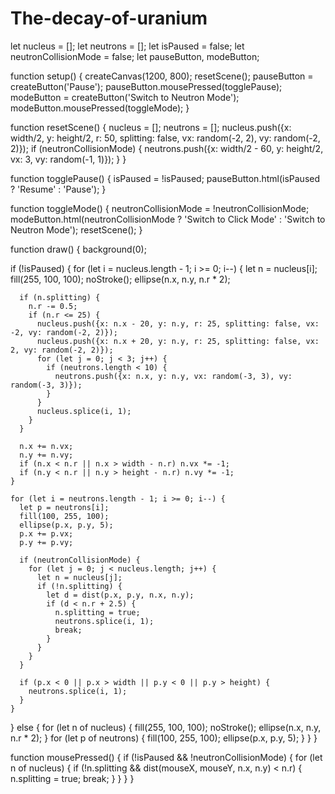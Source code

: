 # The-decay-of-uranium

let nucleus = [];
let neutrons = [];
let isPaused = false;
let neutronCollisionMode = false;
let pauseButton, modeButton;

function setup() {
  createCanvas(1200, 800);
  resetScene();
  pauseButton = createButton('Pause');
  pauseButton.mousePressed(togglePause);
  modeButton = createButton('Switch to Neutron Mode');
  modeButton.mousePressed(toggleMode);
}

function resetScene() {
  nucleus = [];
  neutrons = [];
  nucleus.push({x: width/2, y: height/2, r: 50, splitting: false, vx: random(-2, 2), vy: random(-2, 2)});
  if (neutronCollisionMode) {
    neutrons.push({x: width/2 - 60, y: height/2, vx: 3, vy: random(-1, 1)});
  }
}

function togglePause() {
  isPaused = !isPaused;
  pauseButton.html(isPaused ? 'Resume' : 'Pause');
}

function toggleMode() {
  neutronCollisionMode = !neutronCollisionMode;
  modeButton.html(neutronCollisionMode ? 'Switch to Click Mode' : 'Switch to Neutron Mode');
  resetScene();
}

function draw() {
  background(0);
  
  if (!isPaused) {
    for (let i = nucleus.length - 1; i >= 0; i--) {
      let n = nucleus[i];
      fill(255, 100, 100);
      noStroke();
      ellipse(n.x, n.y, n.r * 2);
      
      if (n.splitting) {
        n.r -= 0.5;
        if (n.r <= 25) {
          nucleus.push({x: n.x - 20, y: n.y, r: 25, splitting: false, vx: -2, vy: random(-2, 2)});
          nucleus.push({x: n.x + 20, y: n.y, r: 25, splitting: false, vx: 2, vy: random(-2, 2)});
          for (let j = 0; j < 3; j++) {
            if (neutrons.length < 10) {
              neutrons.push({x: n.x, y: n.y, vx: random(-3, 3), vy: random(-3, 3)});
            }
          }
          nucleus.splice(i, 1);
        }
      }
      
      n.x += n.vx;
      n.y += n.vy;
      if (n.x < n.r || n.x > width - n.r) n.vx *= -1;
      if (n.y < n.r || n.y > height - n.r) n.vy *= -1;
    }
    
    for (let i = neutrons.length - 1; i >= 0; i--) {
      let p = neutrons[i];
      fill(100, 255, 100);
      ellipse(p.x, p.y, 5);
      p.x += p.vx;
      p.y += p.vy;
      
      if (neutronCollisionMode) {
        for (let j = 0; j < nucleus.length; j++) {
          let n = nucleus[j];
          if (!n.splitting) {
            let d = dist(p.x, p.y, n.x, n.y);
            if (d < n.r + 2.5) {
              n.splitting = true;
              neutrons.splice(i, 1);
              break;
            }
          }
        }
      }
      
      if (p.x < 0 || p.x > width || p.y < 0 || p.y > height) {
        neutrons.splice(i, 1);
      }
    }
  } else {
    for (let n of nucleus) {
      fill(255, 100, 100);
      noStroke();
      ellipse(n.x, n.y, n.r * 2);
    }
    for (let p of neutrons) {
      fill(100, 255, 100);
      ellipse(p.x, p.y, 5);
    }
  }
}

function mousePressed() {
  if (!isPaused && !neutronCollisionMode) {
    for (let n of nucleus) {
      if (!n.splitting && dist(mouseX, mouseY, n.x, n.y) < n.r) {
        n.splitting = true;
        break;
      }
    }
  }
}
